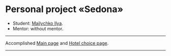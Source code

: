 # Personal project «Sedona»

* Student: [Majlychko Ilya](https://github.com/juggler39).
* Mentor: without mentor.

---

Accomplished <a href="https://juggler39.github.io/html-academy/sedona/">Main page</a> and <a href="https://juggler39.github.io/html-academy/sedona/booking.html">Hotel choice page</a>.

---
